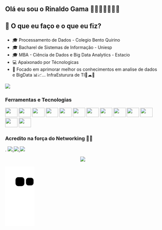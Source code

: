 ## Olá eu sou o Rinaldo Gama 👨🏽👋🏽😎🇧🇷

<!--
**RinaldoGama/RinaldoGama** is a ✨ _special_ ✨ repository because its `README.md` (this file) appears on your GitHub profile.

Here are some ideas to get you started:
-->



###
## 🌱 O que eu faço e o que eu fiz?
###
- 🎓 Processamento de Dados - Colegio Bento Quirino
- 🎓 Bacharel de Sistemas de Informação - Uniesp
- 🎓 MBA - Ciência de Dados e Big Data Analytics - Estacio
- 💻 Apaixonado por Técnologicas
- 👯 Focado em aprimorar melhor os conhecimentos em analise de dados e BigData 📊📈... InfraEsturura de TI📡☁🤖




<img src="https://github-readme-stats.vercel.app/api?username=rinaldogama&show_icons=true&theme=graywhite&include_all_commits=true">
<!--
<img src="https://github-readme-stats.vercel.app/api/pin/?username=rinaldogama&repo=github-readme-stats&cache_seconds=86400&theme=graywhite">
-->

### Ferramentas e Tecnologias
<div>

       

  <img height="30" width="40" src="https://cdn.jsdelivr.net/gh/devicons/devicon/icons/arduino/arduino-original.svg" />
  <img height="30" width="40" src="https://cdn.jsdelivr.net/gh/devicons/devicon/icons/bootstrap/bootstrap-original.svg" />
  <img height="30" width="40" src="https://cdn.jsdelivr.net/gh/devicons/devicon/icons/css3/css3-original.svg" />
  <img height="30" width="40" src="https://cdn.jsdelivr.net/gh/devicons/devicon/icons/linux/linux-original.svg" />
  <img height="30" width="40" src="https://cdn.jsdelivr.net/gh/devicons/devicon/icons/html5/html5-plain.svg" />
  <img height="30" width="40" src="https://cdn.jsdelivr.net/gh/devicons/devicon/icons/jira/jira-original-wordmark.svg" />  
  <img height="30" width="40" src="https://cdn.jsdelivr.net/gh/devicons/devicon/icons/mysql/mysql-original-wordmark.svg" />
  <img height="30" width="40" src="https://cdn.jsdelivr.net/gh/devicons/devicon/icons/php/php-plain.svg" />
  <img height="30" width="40" src="https://cdn.jsdelivr.net/gh/devicons/devicon/icons/python/python-original-wordmark.svg" />
  <img height="30" width="40" src="https://cdn.jsdelivr.net/gh/devicons/devicon/icons/slack/slack-original.svg" />
  <img height="30" width="40" src="https://cdn.jsdelivr.net/gh/devicons/devicon/icons/javascript/javascript-original.svg" />
  <img height="30" width="40" src="https://cdn.jsdelivr.net/gh/devicons/devicon/icons/github/github-original.svg" />
  <img height="30" width="40" src="https://cdn.jsdelivr.net/gh/devicons/devicon/icons/git/git-original.svg" />
</div>



### Acredito na força do Networking 🤝🏽
<div>
.
    <a href="mailto:rinaldogama@gmail.com"><img src="https://img.shields.io/badge/Gmail-D14836?style=for-the-badge&logo=gmail&logoColor=white" />
    <a href="https://www.linkedin.com/in/rinaldo-gama-b1252157/ "><img src="https://img.shields.io/badge/LinkedIn-0077B5?style=for-the-badge&logo=linkedin&logoColor=white" /a>
    <a href="https://www.kaggle.com/rinaldogama"> <img src="https://img.shields.io/badge/Kaggle-20BEFF?style=for-the-badge&logo=Kaggle&logoColor=white" />
</div>

<!-- Numero de Visitantes
site: http://hits.dwyl.com or 
Usei a API deste site para gerar o numero de visitantes
-->
<p align="center">
<img src="https://hits.dwyl.com/rinaldogama/rinaldogama.svg?style=flat"/>

</p>

<!--
### Aqui está um meme aleatório para você, para tornar seu dia melhor
(*PS: Atualize a Pagina para um novo Meme* :wink: )

<a href="https://github.com/techytushar/random-memer"><img src='https://random-memer.herokuapp.com/' title="Meme" alt="Please refresh the page if the meme doesn't show up." height="400"></a>
-->

![Snake animation](https://github.com/rinaldogama/rinaldogama/blob/output/github-contribution-grid-snake.svg)
